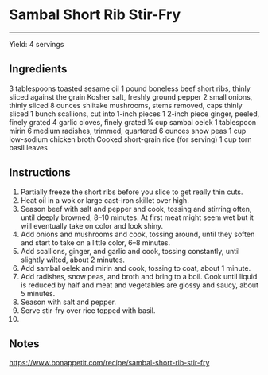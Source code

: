 # Sambal Short Rib Stir-Fry
---
Yield: 4 servings

## Ingredients
3 tablespoons toasted sesame oil
1 pound boneless beef short ribs, thinly sliced against the grain
Kosher salt, freshly ground pepper
2 small onions, thinly sliced
8 ounces shiitake mushrooms, stems removed, caps thinly sliced
1 bunch scallions, cut into 1-inch pieces
1 2-inch piece ginger, peeled, finely grated
4 garlic cloves, finely grated
¼ cup sambal oelek
1 tablespoon mirin
6 medium radishes, trimmed, quartered
6 ounces snow peas
1 cup low-sodium chicken broth
Cooked short-grain rice (for serving)
1 cup torn basil leaves

## Instructions
1. Partially freeze the short ribs before you slice to get really thin cuts.
2. Heat oil in a wok or large cast-iron skillet over high.
3. Season beef with salt and pepper and cook, tossing and stirring often, until deeply browned, 8–10 minutes. At first meat might seem wet but it will eventually take on color and look shiny.
4. Add onions and mushrooms and cook, tossing around, until they soften and start to take on a little color, 6–8 minutes.
5. Add scallions, ginger, and garlic and cook, tossing constantly, until slightly wilted, about 2 minutes.
6. Add sambal oelek and mirin and cook, tossing to coat, about 1 minute.
7. Add radishes, snow peas, and broth and bring to a boil. Cook until liquid is reduced by half and meat and vegetables are glossy and saucy, about 5 minutes.
8. Season with salt and pepper. 
9. Serve stir-fry over rice topped with basil.
10. 

## Notes

https://www.bonappetit.com/recipe/sambal-short-rib-stir-fry